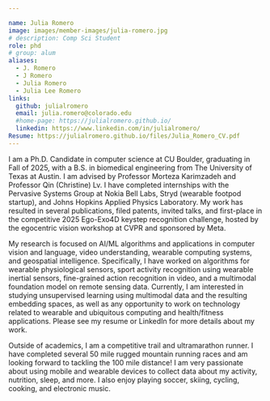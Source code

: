 ```yaml
---

name: Julia Romero
image: images/member-images/julia-romero.jpg
# description: Comp Sci Student
role: phd
# group: alum
aliases:
  - J. Romero
  - J Romero
  - Julia Romero
  - Julia Lee Romero
links:
  github: julialromero
  email: julia.romero@colorado.edu
  #home-page: https://julialromero.github.io/
  linkedin: https://www.linkedin.com/in/julialromero/
Resume: https://julialromero.github.io/files/Julia_Romero_CV.pdf
---
```


I am a Ph.D. Candidate in computer science at CU Boulder, graduating in Fall of 2025, with a B.S. in biomedical engineering from The University of Texas at Austin. I am advised by Professor Morteza Karimzadeh and Professor Qin (Christine) Lv. I have completed internships with the Pervasive Systems Group at Nokia Bell Labs, Stryd (wearable footpod startup), and Johns Hopkins Applied Physics Laboratory. My work has resulted in several publications, filed patents, invited talks, and first-place in the competitive 2025 Ego-Exo4D keystep recognition challenge, hosted by the egocentric vision workshop at CVPR and sponsored by Meta. 

My research is focused on AI/ML algorithms and applications in computer vision and language, video understanding, wearable computing systems, and geospatial intelligence. Specifically, I have worked on algorithms for wearable physiological sensors, sport activity recognition using wearable inertial sensors, fine-grained action recognition in video, and a multimodal foundation model on remote sensing data. Currently, I am interested in studying unsupervised learning using multimodal data and the resulting embedding spaces, as well as any opportunity to work on technology related to wearable and ubiquitous computing and health/fitness applications. Please see my resume or LinkedIn for more details about my work. 


Outside of academics, I am a competitive trail and ultramarathon runner. I have completed several 50 mile rugged mountain running races and am looking forward to tackling the 100 mile distance! I am very passionate about using mobile and wearable devices to collect data about my activity, nutrition, sleep, and more. I also enjoy playing soccer, skiing, cycling, cooking, and electronic music.
